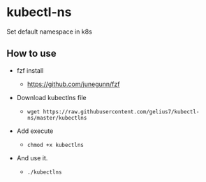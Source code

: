 # kubectl-ns
Set default namespace in k8s

## How to use

* fzf install
  * https://github.com/junegunn/fzf

* Download kubectlns file
  * `wget https://raw.githubusercontent.com/gelius7/kubectl-ns/master/kubectlns`
* Add execute
  * `chmod +x kubectlns`
* And use it.
  * `./kubectlns`


